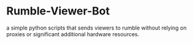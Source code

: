 # Rumble-Viewer-Bot
a simple python scripts that sends viewers to rumble without relying on proxies or significant additional hardware resources.
